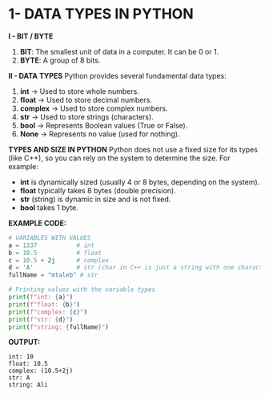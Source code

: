 # 1- DATA TYPES IN PYTHON

**I - BIT / BYTE**

1. **BIT**: The smallest unit of data in a computer. It can be 0 or 1.
2. **BYTE**: A group of 8 bits.

**II - DATA TYPES**
Python provides several fundamental data types:

1. **int** → Used to store whole numbers.
2. **float** → Used to store decimal numbers.
3. **complex** → Used to store complex numbers.
4. **str** → Used to store strings (characters).
5. **bool** → Represents Boolean values (True or False).
6. **None** → Represents no value (used for nothing).

**TYPES AND SIZE IN PYTHON**
Python does not use a fixed size for its types (like C++), so you can rely on the system to determine the size.
For example:

- **int** is dynamically sized (usually 4 or 8 bytes, depending on the system).
- **float** typically takes 8 bytes (double precision).
- **str** (string) is dynamic in size and is not fixed.
- **bool** takes 1 byte.

**EXAMPLE CODE:**

```python
# VARIABLES WITH VALUES
a = 1337           # int
b = 10.5           # float
c = 10.5 + 2j      # complex
d = 'A'            # str (char in C++ is just a string with one character)
fullName = "mtaleb" # str

# Printing values with the variable types
print(f"int: {a}")
print(f"float: {b}")
print(f"complex: {c}")
print(f"str: {d}")
print(f"string: {fullName}")

```

**OUTPUT:**

```
int: 10
float: 10.5
complex: (10.5+2j)
str: A
string: Ali
```
